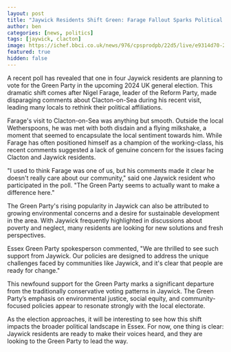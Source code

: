 ```yaml
---
layout: post  
title: "Jaywick Residents Shift Green: Farage Fallout Sparks Political U-Turn"  
author: ben  
categories: [news, politics]  
tags: [jaywick, clacton]  
image: https://ichef.bbci.co.uk/news/976/cpsprodpb/22d5/live/e9314d70-2282-11ef-a248-13d66dddaaef.jpg  
featured: true  
hidden: false  
---
```

A recent poll has revealed that one in four Jaywick residents are planning to vote for the Green Party in the upcoming 2024 UK general election. This dramatic shift comes after Nigel Farage, leader of the Reform Party, made disparaging comments about Clacton-on-Sea during his recent visit, leading many locals to rethink their political affiliations.

Farage's visit to Clacton-on-Sea was anything but smooth. Outside the local Wetherspoons, he was met with both disdain and a flying milkshake, a moment that seemed to encapsulate the local sentiment towards him. While Farage has often positioned himself as a champion of the working-class, his recent comments suggested a lack of genuine concern for the issues facing Clacton and Jaywick residents.

"I used to think Farage was one of us, but his comments made it clear he doesn't really care about our community," said one Jaywick resident who participated in the poll. "The Green Party seems to actually want to make a difference here."

The Green Party's rising popularity in Jaywick can also be attributed to growing environmental concerns and a desire for sustainable development in the area. With Jaywick frequently highlighted in discussions about poverty and neglect, many residents are looking for new solutions and fresh perspectives.

Essex Green Party spokesperson commented, "We are thrilled to see such support from Jaywick. Our policies are designed to address the unique challenges faced by communities like Jaywick, and it's clear that people are ready for change."

This newfound support for the Green Party marks a significant departure from the traditionally conservative voting patterns in Jaywick. The Green Party’s emphasis on environmental justice, social equity, and community-focused policies appear to resonate strongly with the local electorate.

As the election approaches, it will be interesting to see how this shift impacts the broader political landscape in Essex. For now, one thing is clear: Jaywick residents are ready to make their voices heard, and they are looking to the Green Party to lead the way.
